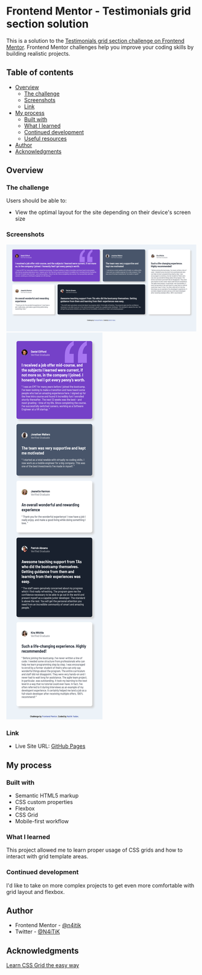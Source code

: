 # Frontend Mentor - Testimonials grid section solution

This is a solution to the [Testimonials grid section challenge on Frontend Mentor](https://www.frontendmentor.io/challenges/testimonials-grid-section-Nnw6J7Un7). Frontend Mentor challenges help you improve your coding skills by building realistic projects.

## Table of contents

- [Overview](#overview)
  - [The challenge](#the-challenge)
  - [Screenshots](#screenshots)
  - [Link](#link)
- [My process](#my-process)
  - [Built with](#built-with)
  - [What I learned](#what-i-learned)
  - [Continued development](#continued-development)
  - [Useful resources](#useful-resources)
- [Author](#author)
- [Acknowledgments](#acknowledgments)

## Overview

### The challenge

Users should be able to:

- View the optimal layout for the site depending on their device's screen size

### Screenshots

![](screenshots/desktop.png)
![](screenshots/mobile.png)

### Link

- Live Site URL: [GitHub Pages](https://n4itik.github.io/testimonials-grid-section/)

## My process

### Built with

- Semantic HTML5 markup
- CSS custom properties
- Flexbox
- CSS Grid
- Mobile-first workflow

### What I learned

This project allowed me to learn proper usage of CSS grids and how to interact with grid template areas.

### Continued development

I'd like to take on more complex projects to get even more comfortable with grid layout and flexbox.

## Author

- Frontend Mentor - [@n4itik](https://www.frontendmentor.io/profile/n4itik)
- Twitter - [@N4iTiK](https://www.twitter.com/N4iTiK)

## Acknowledgments

[Learn CSS Grid the easy way](https://www.youtube.com/watch?v=rg7Fvvl3taU)
